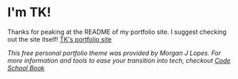 # I'm TK!

Thanks for peaking at the README of my portfolio site. I suggest checking out the site itself! [TK's portfolio site](https://www.taisiat.com)

_This free personal portfolio theme was provided by Morgan J Lopes. For more information and tools to ease your transition into tech, checkout [Code School Book](https://www.amazon.com/Code-School-Overcome-Syndrome-Kick-Start/dp/1736080709)_
